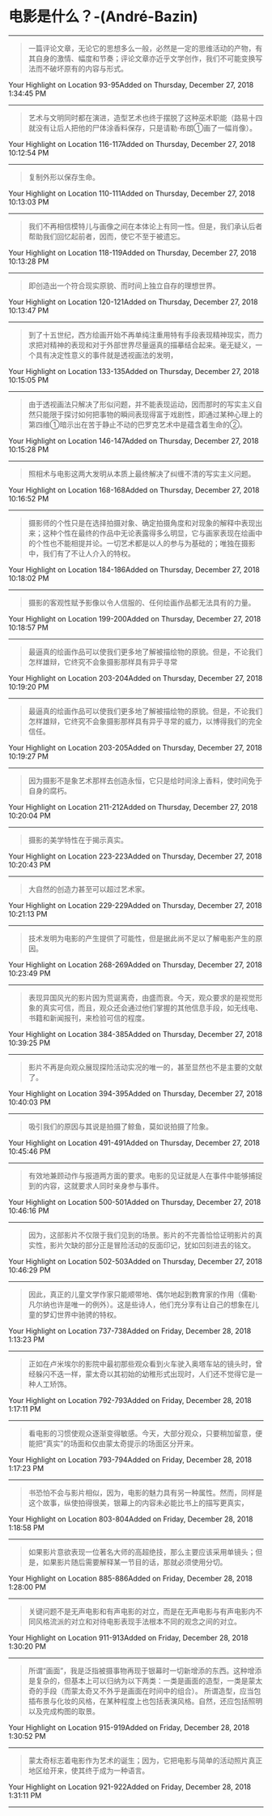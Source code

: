 # 电影是什么？-(André-Bazin)

---

> 一篇评论文章，无论它的思想多么一般，必然是一定的思维活动的产物，有其自身的激情、幅度和节奏；评论文章亦近乎文学创作，我们不可能变换写法而不破坏原有的内容与形式。

Your Highlight on Location 93-95Added on Thursday, December 27, 2018 1:34:45 PM

---

> 艺术与文明同时都在演进，造型艺术也终于摆脱了这种巫术职能（路易十四就没有让后人把他的尸体涂香料保存，只是请勒·布朗①画了一幅肖像）。

Your Highlight on Location 116-117Added on Thursday, December 27, 2018 10:12:54 PM

---

> 复制外形以保存生命。

Your Highlight on Location 110-111Added on Thursday, December 27, 2018 10:13:03 PM

---

> 我们不再相信模特儿与画像之间在本体论上有同一性。但是，我们承认后者帮助我们回忆起前者，因而，使它不至于被遗忘。

Your Highlight on Location 118-119Added on Thursday, December 27, 2018 10:13:28 PM

---

> 即创造出一个符合现实原貌、而时间上独立自存的理想世界。

Your Highlight on Location 120-121Added on Thursday, December 27, 2018 10:13:47 PM

---

> 到了十五世纪，西方绘画开始不再单纯注重用特有手段表现精神现实，而力求把对精神的表现和对于外部世界尽量逼真的描摹结合起来。毫无疑义，一个具有决定性意义的事件就是透视画法的发明，

Your Highlight on Location 133-135Added on Thursday, December 27, 2018 10:15:05 PM

---

> 由于透视画法只解决了形似问题，并不能表现运动，因而那时的写实主义自然只能限于探讨如何把事物的瞬间表现得富于戏剧性，即通过某种心理上的第四维①暗示出在苦于静止不动的巴罗克艺术中是蕴含着生命的②。

Your Highlight on Location 146-147Added on Thursday, December 27, 2018 10:15:28 PM

---

> 照相术与电影这两大发明从本质上最终解决了纠缠不清的写实主义问题。

Your Highlight on Location 168-168Added on Thursday, December 27, 2018 10:16:52 PM

---

> 摄影师的个性只是在选择拍摄对象、确定拍摄角度和对现象的解释中表现出来；这种个性在最终的作品中无论表露得多么明显，它与画家表现在绘画中的个性也不能相提并论。一切艺术都是以人的参与为基础的；唯独在摄影中，我们有了不让人介入的特权。

Your Highlight on Location 184-186Added on Thursday, December 27, 2018 10:18:02 PM

---

> 摄影的客观性赋予影像以令人信服的、任何绘画作品都无法具有的力量。

Your Highlight on Location 199-200Added on Thursday, December 27, 2018 10:18:57 PM

---

> 最逼真的绘画作品可以使我们更多地了解被描绘物的原貌。但是，不论我们怎样雄辩，它终究不会象摄影那样具有异乎寻常

Your Highlight on Location 203-204Added on Thursday, December 27, 2018 10:19:20 PM

---

> 最逼真的绘画作品可以使我们更多地了解被描绘物的原貌。但是，不论我们怎样雄辩，它终究不会象摄影那样具有异乎寻常的威力，以博得我们的完全信任。

Your Highlight on Location 203-205Added on Thursday, December 27, 2018 10:19:27 PM

---

> 因为摄影不是象艺术那样去创造永恒，它只是给时间涂上香料，使时间免于自身的腐朽。

Your Highlight on Location 211-212Added on Thursday, December 27, 2018 10:20:04 PM

---

> 摄影的美学特性在于揭示真实。

Your Highlight on Location 223-223Added on Thursday, December 27, 2018 10:20:43 PM

---

> 大自然的创造力甚至可以超过艺术家。

Your Highlight on Location 229-229Added on Thursday, December 27, 2018 10:21:13 PM

---

> 技术发明为电影的产生提供了可能性，但是据此尚不足以了解电影产生的原因。

Your Highlight on Location 268-269Added on Thursday, December 27, 2018 10:23:49 PM

---

> 表现异国风光的影片因为荒诞离奇，由盛而衰。今天，观众要求的是视觉形象的真实可信，而且，观众还会通过他们掌握的其他信息手段，如无线电、书籍和新闻报刊，来检验可信的程度。

Your Highlight on Location 384-385Added on Thursday, December 27, 2018 10:39:25 PM

---

> 影片不再是向观众展现探险活动实况的唯一的，甚至显然也不是主要的文献了。

Your Highlight on Location 394-395Added on Thursday, December 27, 2018 10:40:03 PM

---

> 吸引我们的原因与其说是拍摄了鲸鱼，莫如说拍摄了险象。

Your Highlight on Location 491-491Added on Thursday, December 27, 2018 10:45:46 PM

---

> 有效地兼顾动作与报道两方面的要求。电影的见证就是人在事件中能够捕捉到的内容，这就要求人同时亲身参与事件。

Your Highlight on Location 500-501Added on Thursday, December 27, 2018 10:46:16 PM

---

> 因为，这部影片不仅限于我们见到的场景。影片的不完善恰恰证明影片的真实性，影片欠缺的部分正是冒险活动的反面印记，犹如凹刻进去的铭文。

Your Highlight on Location 502-503Added on Thursday, December 27, 2018 10:46:29 PM

---

> 因此，真正的儿童文学作家只能顺带地、偶尔地起到教育家的作用（儒勒·凡尔纳也许是唯一的例外）。这是些诗人，他们充分享有让自己的想象在儿童的梦幻世界中驰骋的特权。

Your Highlight on Location 737-738Added on Friday, December 28, 2018 1:13:23 PM

---

> 正如在卢米埃尔的影院中最初那些观众看到火车驶入奥塔车站的镜头时，曾经躲闪不迭一样，蒙太奇以其初始的幼稚形式出现时，人们还不觉得它是一种人工矫饰。

Your Highlight on Location 792-793Added on Friday, December 28, 2018 1:17:11 PM

---

> 看电影的习惯使观众逐渐变得敏感。今天，大部分观众，只要稍加留意，便能把“真实”的场面和仅由蒙太奇提示的场面区分开来。

Your Highlight on Location 793-794Added on Friday, December 28, 2018 1:17:23 PM

---

> 书恐怕不会与影片相似，因为，电影的魅力具有另一种属性。然而，同样是这个故事，纵使拍得很美，银幕上的内容未必能比书上的描写更真实，

Your Highlight on Location 803-804Added on Friday, December 28, 2018 1:18:58 PM

---

> 如果影片意欲表现一位著名大师的高超绝技，那么主要应该采用单镜头；但是，如果影片随后需要解释某一节目的话，那就必须使用分切。

Your Highlight on Location 885-886Added on Friday, December 28, 2018 1:28:00 PM

---

> 关键问题不是无声电影和有声电影的对立，而是在无声电影与有声电影内不同风格流派的对立和对待电影表现手法根本不同的观念之间的对立。

Your Highlight on Location 911-913Added on Friday, December 28, 2018 1:30:20 PM

---

> 所谓“画面”，我是泛指被摄事物再现于银幕时一切新增添的东西。这种增添是复杂的，但基本上可以归纳为以下两类：一类是画面的造型，一类是蒙太奇的手段（而蒙太奇又不外乎是画面在时间中的组合）。 所谓造型，应当包插布景与化妆的风格，在某种程度上也包括表演风格。自然，还应包括照明以及完成构图的取景。

Your Highlight on Location 915-919Added on Friday, December 28, 2018 1:30:52 PM

---

> 蒙太奇标志着电影作为艺术的诞生；因为，它把电影与简单的活动照片真正地区给开来，使其终于成为一种语言。

Your Highlight on Location 921-922Added on Friday, December 28, 2018 1:31:11 PM

---


